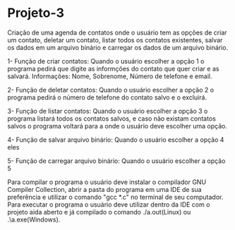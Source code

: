 # Projeto-3

Criação de uma agenda de contatos onde o usuário tem as opções de criar um contato, deletar um contato, listar todos os contatos existentes, salvar os dados em um arquivo binário e carregar os dados de um arquivo binário.

1- Função de criar contatos: Quando o usuário escolher a opção 1 o programa pedirá que digite as informções do contato que quer criar e as salvará. Informações: Nome, Sobrenome, Número de telefone e email.

2- Função de deletar contatos: Quando o usuário escolher a opção 2 o programa pedirá o número de telefone do contato salvo e o excluirá.

3- Função de listar contatos: Quando o usuário escolher a opção 3 o programa listará todos os contatos salvos, e caso não existam contatos salvos o programa voltará para a onde o usuário deve escolher uma opção. 

4- Função de salvar arquivo binário: Quando o usuário escolher a opção 4 eles 

5- Função de carregar arquivo binário: Quando o usuário escolher a opção 5

Para compilar o programa o usuário deve instalar o compilador GNU Compiler Collection, abrir a pasta do programa em uma IDE de sua preferência e utilizar o comando "gcc *.c" no terminal de seu computador.
Para executar o programa o usuário deve utilizar dentro da IDE com o projeto aida aberto e já compilado o comando ./a.out(Linux) ou .\a.exe(Windows). 
